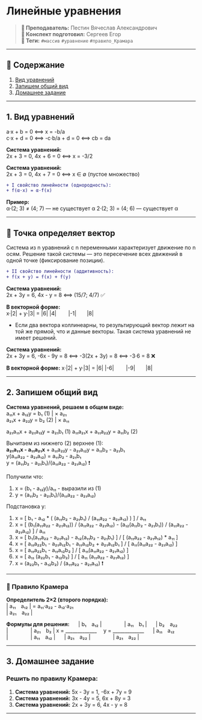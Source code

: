 # Линейные уравнения

> **🐙 Преподаватель:** Пестин Вячеслав Александрович  
> **🦁 Конспект подготовил:** Сергеев Егор  
> **🌴 Теги:** `#массив` `#уравнение` `#правило_Крамара`

---
## 📑 Содержание
1. [Вид уравнений](#1-вид-уравнений)
2. [Запишем общий вид](#2-запишем-общий-вид)
3. [Домашнее задание](#3-домашнее-задание)

---

## 1. Вид уравнений

a·x + b = 0 ⟺ x = -b/a  
c·x + d = 0 ⟺ -c·b/a + d = 0 ⟺ cb = da

**Система уравнений:**  
2x + 3 = 0, 4x + 6 = 0 ⟺ x = -3/2

**Система уравнений:**  
2x + 3 = 0, 4x + 7 = 0 ⟺ x ∈ ∅ (пустое множество)

```diff  
+ I свойство линейности (однородность):  
+ f(α·x) = α·f(x)
```

**Пример:**  
α·(2; 3) ≠ (4; 7) — не существует α
2·(2; 3) = (4; 6) — существует α

---

## 📍 Точка определяет вектор

Система из n уравнений с n переменными характеризует движение по n осям. Решение такой системы — это пересечение всех движений в одной точке (фиксирование позиции).

```diff
+ II свойство линейности (аддитивность):
+ f(x + y) = f(x) + f(y)
```

**Система уравнений:**  
2x + 3y = 6, 4x - y = 8 ⟺ (15/7; 4/7) ✅

**В векторной форме:**  
x·|2| + y·|3| = |6|
  |4|     |-1|  |8|

- Если два вектора коллинеарны, то результирующий вектор лежит на той же прямой, что и данные векторы. Такая система уравнений не имеет решений.

**Система уравнений:**  
2x + 3y = 6, -6x - 9y = 8 ⟺ -3(2x + 3y) = 8 ⟺ -3·6 = 8 ❌

**В векторной форме:**
x·|2| + y·|3| = |6|
  |-6|    |-9|  |8|

---

## 2. Запишем общий вид

**Система уравнений, решаем в общем виде:**  
a₁₁x + a₁₂y = b₁ (1) | × a₂₁  
a₂₁x + a₂₂y = b₂ (2) | × a₁₁

a₂₁a₁₁x + a₂₁a₁₂y = a₂₁b₁ (1)
a₁₁a₂₁x + a₁₁a₂₂y = a₁₁b₂ (2)

Вычитаем из нижнего (2) верхнее (1):  
**a₂₁a₁₁x - a₁₁a₂₁x** + a₁₁a₂₂y - a₂₁a₁₂y = a₁₁b₂ - a₂₁b₁  
y(a₁₁a₂₂ - a₂₁a₁₂) = a₁₁b₂ - a₂₁b₁  
y = (a₁₁b₂ - a₂₁b₁)/(a₁₁a₂₂ - a₂₁a₁₂) ❗

Получили что:  
1. x = (b₁ - a₁₂y)/a₁₁ - выразили из (1)
2. y = (a₁₁b₂ - a₂₁b₁)/(a₁₁a₂₂ - a₂₁a₁₂)

Подстановка y:
1. x = [ b₁ - a₁₂ * ( (a₁₁b₂ - a₂₁b₁) / (a₁₁a₂₂ - a₂₁a₁₂) ) ] / a₁₁
2. x = [ (b₁(a₁₁a₂₂ - a₂₁a₁₂)) / (a₁₁a₂₂ - a₂₁a₁₂) - (a₁₂(a₁₁b₂ - a₂₁b₁)) / (a₁₁a₂₂ - a₂₁a₁₂) ] / a₁₁
3. x = [ b₁(a₁₁a₂₂ - a₂₁a₁₂) - a₁₂(a₁₁b₂ - a₂₁b₁) ] / [ (a₁₁a₂₂ - a₂₁a₁₂) * a₁₁ ]
4. x = [ a₁₁a₂₂b₁ - a₂₁a₁₂b₁ - a₁₁a₁₂b₂ + a₂₁a₁₂b₁ ] / [ a₁₁(a₁₁a₂₂ - a₂₁a₁₂) ]
5. x = [ a₁₁a₂₂b₁ - a₁₁a₁₂b₂ ] / [ a₁₁(a₁₁a₂₂ - a₂₁a₁₂) ]
6. x = [ a₁₁ (a₂₂b₁ - a₁₂b₂) ] / [ a₁₁ (a₁₁a₂₂ - a₂₁a₁₂) ]
7. x = (a₂₂b₁ - a₁₂b₂) / (a₁₁a₂₂ - a₂₁a₁₂) ❗

---

### 🧮 Правило Крамера

**Определитель 2×2 (второго порядка):**  
| a₁₁ a₁₂ | = a₁₁·a₂₂ - a₁₂·a₂₁  
| a₂₁ a₂₂ |

**Формулы для решения:**
     | b₁ a₁₂ |           | a₁₁ b₁ |
     | b₂ a₂₂ |           | a₂₁ b₂ |
x = _____________    y = _____________
     | a₁₁ a₁₂ |          | a₁₁ a₁₂ |
     | a₂₁ a₂₂ |          | a₂₁ a₂₂ |

---

## 3. Домашнее задание

### Решить по правилу Крамера:
1. **Система уравнений:** 5x - 3y = 1, -6x + 7y = 9
2. **Система уравнений:** 3x - 4y = 5, 6x + 8y = 3
3. **Система уравнений:** 2x + 3y = 6, 4x - y = 8

---
